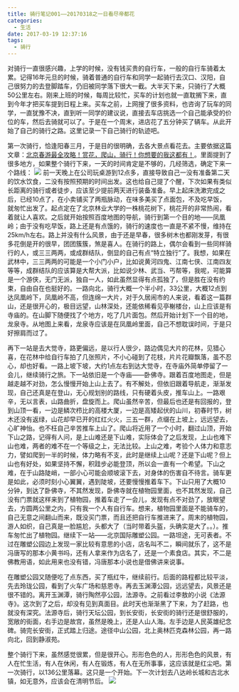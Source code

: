 ```yaml
---
title: 骑行笔记001——20170318之一日看尽帝都花
categories:
  - 生活
date: 2017-03-19 12:37:16
tags:
  - 骑行
---
```


对骑行一直很感兴趣，上学的时候，没有钱买贵的自行车，一般的自行车骑着太累。记得16年元旦的时候，骑着普通的自行车和同学一起骑行去汉口、汉阳，自己很努力的去登脚踏车，仍旧被同学落下很大一截。大半天下来，只骑行了大概50公里左右。刚来上班的时候，每周比较忙，买车的计划也就一直耽搁下来，直到今年才把买车提到日程上来。买车之前，上网搜了很多资料，也咨询了玩车的同学，一直犹豫不决，直到听一同学的建议说，直接去车店挑选一个自己能承受的价位的车，然后去骑就可以了。于是在一个周末，进店花了五分钟买了辆车。从此开始了自己的骑行之路。这里记录一下自己骑行的轨迹吧。

第一次骑行，恰逢阳春三月，于是目的很明确，去各大景点看花去。主要依据这篇文章：[北京春游最全攻略！赏花，爬山，骑行！你想要的我这都有！](http://mp.weixin.qq.com/s?__biz=MzA3NTU2NTYzOA==&mid=2654935512&idx=1&sn=07cc5ebc7b61ff3027e2ad3307c810f5&chksm=84a526f1b3d2afe750ae06e38e988f80933360394497eda276988f9fe842f058b8d32fd1acdc&scene=0#rd)。里面提到了很多地方，如果整个骑行下来，一天的时间肯定是不够的，几经筛选，确定下来一个路线： ![](http://7xkqon.com1.z0.glb.clouddn.com/riding/riding_20170318_road_map_2.JPG) 前一天晚上在公司玩桌游到12点多，直接导致自己一没有准备第二天的饮水饮食，二没有按照预期的时间出发。这也给自己提了个醒，下次如果有类似长距离的骑行或者徒步，应该至少提前两天进行装备准备。早上起床洗漱完成之后，已经10点了，在小卖铺买了两瓶脉动，在味多美买了点面包，不及吃早饭，就匆忙出发了。起点定在了北京林业大学的一株桃花树下，桃花开的非常热闹，看着就让人喜欢。之后就开始按照百度地图的导航，骑行到第一个目的地——凤凰岭；由于没有吃早饭，路上还是有点饿的，骑行的速度也一直是不紧不慢，维持在25km/h左右。路上并没有什么风景，由于还是早春，很多树木也都刚发芽，有很多花倒是开的很早，团团簇簇，煞是喜人。在骑行的路上，偶尔会看到一些同样骑行的人，或三三两两，或成群结队，倒显的自己有点“特立独行”了。我想，如果在武林中，三三两两的可能是一个小门小户，比如说黄河四鬼、江南七侠、江南四友等等，成群结队的应该算是大帮大派，比如说少林、武当、丐帮等，我呢，可能算是一个游侠，无门无派，独自一人，如此虽然显得有点孤独了，但是胜在没有约束，自由自在也挺好的。一路向北，骑行大概一个半小时，33公里，大概12点到达凤凰岭下，凤凰岭不高，但连绵一大片，对于久居闹市的人来说，看着这一篇群山，还是很开心的，极目远望，山林深处，还能依稀看见亭榭楼台，山上应该是有寺庙的。在山脚下随便找了个地方，吃了几片面包。然后开始计划下一个目的地，龙泉寺。从地图上来看，龙泉寺应该是在凤凰岭里面，自己不想耽误时间，于是只好擦肩而过了。

再下一站是去大觉寺，路更偏远，是以行人很少，路边偶见大片的花林，见猎心喜，在花林中给自行车拍了几张照片，不小心碰到了花枝，片片花瓣飘落，虽不忍心，却也好看。一路上坡下坡，大约1点左右到达大觉寺，在寺庙外简单停留了一会儿，继续骑行之旅。下一站依旧是一个寺庙——卧佛寺。跟着百度地图走，但是越走越不对劲，怎么慢慢开始上山上去了。有不解处，但依旧跟着导航走，渐渐发现，自己还真是在登山，无心规划别的路线，只有硬着头皮，推车山上。一路艰辛，无以言表，山路曲折，盘旋而上。爬山虽然辛苦，但最后也还是有回报的，登到山顶一看，一边是鳞次栉比的高楼大厦，一边是高矮起伏的山川，初春时节，树木还没有返绿，山花却早已开的红红火火，三五一群，点缀在上坡上，远远望去，心旷神怡。也不枉自己辛苦推车上山了。爬山将近用了一个小时，翻过山顶，开始下山之路，记得有人问，是上山难还是下山难，实际体会了之后发现，上山也难下山也难，两者的难不在一个等级之上，无法比较。上山之难，考验个人体力和意志力，譬如爬到一半的时候，体力略有不支，此时是继续上山呢？还是下山呢？但上山也有好处，如果坚持不懈，积跬步必能登顶，所以会一直有一个希望。下山之难，在于山路陡峭，一部小心可能会顺坡滚下去，对身体的伤害自不待言。骑车更是如此，必须时刻小心翼翼，遇到陡坡，还要慢慢推着车下。下山只用了大概10分钟，到达了卧佛寺，不其然发现，卧佛寺就在植物园里面，也不其然发现，自己没有门票就这样来到了植物园，推着车走了一会儿，发现有点不对劲了，放眼望去，方圆两公里之内，只有我一个人有自行车。想来，植物园里面是不能骑车的，自己无意之间翻山而来，既没买门票，而且还把自行车推进来了。周末的植物园，游人如织，自己真是一脸尴尬，头都大了（当时带着头盔，头确实是大了。。）。推车匆忙出了植物园。继续下一站——北京国际雕塑公园。一路坦途，无可表者。不过在雕塑公园边上发现一家比较有意思的小店，店名叫不二，瞬间就乐了，这不是冯唐写的那本小黄书吗，还有人拿来作为店名了，还是一个素食店。其实，不二是佛教用语，如此用来也没有错，冯唐那本小说也是借佛讲来说事。

在雕塑公园又随便吃了点东西，买了瓶红牛，继续前行。后面的路程都比较平淡，先去玲珑公园，看到了火车广场和慈恩寺。再去玉渊潭公园，远远望去，风景还是很不错的。离开玉渊潭，骑行陶然亭公园，法源寺。之前看过李敖的小说《法源寺》。这次到了之后，却没有见到真面目。此时天也渐渐黑了下来，为了赶路，也就没有深究。法源寺后，骑行天坛公园，到长安街，长安街的骑行还是很舒服的，宽敞的街面，右手边是故宫，虽然是晚上，还是人山人海。左手边是人民英雄纪念碑。骑完长安街，正式踏上归途。途径中山公园，北上奥林匹克森林公园，再一路向北，回到静淑苑。

整个骑行下来，虽然感觉很累，但是很开心。形形色色的人，形形色色的风景，有人在忙生活，有人在休闲，有人在锻炼，有人在无所事事，这应该就是红尘吧。第一次骑行，以136公里落幕。这只是一个开始。下一次计划去八达岭长城和古北水镇，如无意外，应该会在清明节后。 ![](http://7xkqon.com1.z0.glb.clouddn.com/riding/riding_20170318_road_map_1.PNG)
